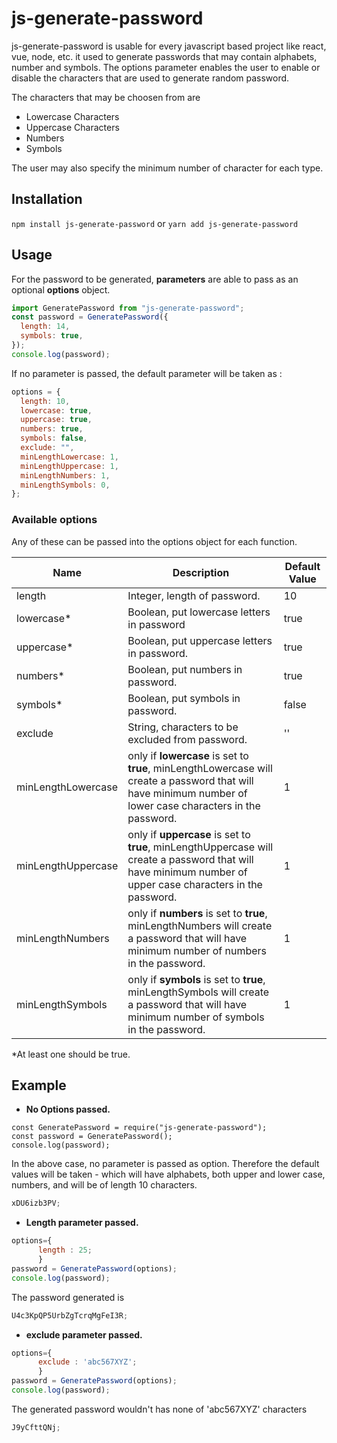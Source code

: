<!-- prettier-ignore-start -->
<!-- SOMETHING AUTO-GENERATED BY TOOLS - START -->

# js-generate-password

js-generate-password is usable for every javascript based project like react, vue, node, etc. it used to generate passwords that may contain alphabets, number and symbols. The options parameter enables the user to enable or disable the characters that are used to generate random password.

The characters that may be choosen from are

- Lowercase Characters
- Uppercase Characters
- Numbers
- Symbols

The user may also specify the minimum number of character for each type.

## Installation

`npm install js-generate-password`
or
`yarn add js-generate-password`

## Usage

For the password to be generated, **parameters** are able to pass as an optional **options** object.

```javascript
import GeneratePassword from "js-generate-password";
const password = GeneratePassword({
  length: 14,
  symbols: true,
});
console.log(password);
```

If no parameter is passed, the default parameter will be taken as :

```javascript
options = {
  length: 10,
  lowercase: true,
  uppercase: true,
  numbers: true,
  symbols: false,
  exclude: "",
  minLengthLowercase: 1,
  minLengthUppercase: 1,
  minLengthNumbers: 1,
  minLengthSymbols: 0,
};
```

### Available options

Any of these can be passed into the options object for each function.

| Name               | Description                                                                                                                                                 | Default Value |
| ------------------ | ----------------------------------------------------------------------------------------------------------------------------------------------------------- | ------------- |
| length             | Integer, length of password.                                                                                                                                | 10            |
| lowercase\*        | Boolean, put lowercase letters in password                                                                                                                  | true          |
| uppercase\*        | Boolean, put uppercase letters in password.                                                                                                                 | true          |
| numbers\*          | Boolean, put numbers in password.                                                                                                                           | true          |
| symbols\*          | Boolean, put symbols in password.                                                                                                                           | false         |
| exclude            | String, characters to be excluded from password.                                                                                                            | ''            |
| minLengthLowercase | only if **lowercase** is set to **true**, minLengthLowercase will create a password that will have minimum number of lower case characters in the password. | 1             |
| minLengthUppercase | only if **uppercase** is set to **true**, minLengthUppercase will create a password that will have minimum number of upper case characters in the password. | 1             |
| minLengthNumbers   | only if **numbers** is set to **true**, minLengthNumbers will create a password that will have minimum number of numbers in the password.                   | 1             |
| minLengthSymbols   | only if **symbols** is set to **true**, minLengthSymbols will create a password that will have minimum number of symbols in the password.                   | 1             |

\*At least one should be true.

## Example

- **No Options passed.**

```javscript
const GeneratePassword = require("js-generate-password");
const password = GeneratePassword();
console.log(password);
```

In the above case, no parameter is passed as option. Therefore the default values will be taken - which will have alphabets, both upper and lower case, numbers, and will be of length 10 characters.

```javascript
xDU6izb3PV;
```

- **Length parameter passed.**

```javascript
options={
      length : 25;
      }
password = GeneratePassword(options);
console.log(password);
```

The password generated is

```javascript
U4c3KpQP5UrbZgTcrqMgFeI3R;
```

- **exclude parameter passed.**

```javascript
options={
      exclude : 'abc567XYZ';
      }
password = GeneratePassword(options);
console.log(password);
```

The generated password wouldn't has none of 'abc567XYZ' characters

```javascript
J9yCfttQNj;
```
